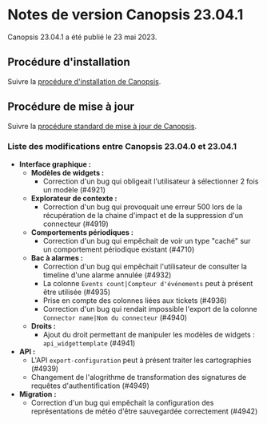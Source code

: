 # Notes de version Canopsis 23.04.1

Canopsis 23.04.1 a été publié le 23 mai 2023.

## Procédure d'installation

Suivre la [procédure d'installation de Canopsis](../guide-administration/installation/index.md).

## Procédure de mise à jour

Suivre la [procédure standard de mise à jour de Canopsis](../guide-administration/mise-a-jour/index.md).

### Liste des modifications entre Canopsis 23.04.0 et 23.04.1

*  **Interface graphique :**
    *  **Modèles de widgets :**
        * Correction d'un bug qui obligeait l'utilisateur à sélectionner 2 fois un modèle (#4921)
    *  **Explorateur de contexte :**
        * Correction d'un bug qui provoquait une erreur 500 lors de la récupération de la chaine d'impact et de la suppression d'un connecteur (#4919)
    *  **Comportements périodiques :**
        * Correction d'un bug qui empêchait de voir un type "caché" sur un comportement périodique existant (#4710)
    *  **Bac à alarmes :**
        * Correction d'un bug qui empêchait l'utilisateur de consulter la timeline d'une alarme annulée (#4932)
        * La colonne `Events count|Compteur d'événements` peut à présent être utilisée (#4935)
        * Prise en compte des colonnes liées aux tickets (#4936)
        * Correction d'un bug qui rendait impossible l'export de la colonne `Connector name|Nom du connecteur` (#4940)
    *  **Droits :**
        * Ajout du droit permettant de manipuler les modèles de widgets : `api_widgettemplate` (#4941)
*  **API :**
    * L'API `export-configuration` peut à présent traiter les cartographies (#4939)
    * Changement de l'alogrithme de transformation des signatures de requêtes d'authentification (#4949)
*  **Migration :**
    * Correction d'un bug qui empêchait la configuration des représentations de météo d'être sauvegardée correctement (#4942)
